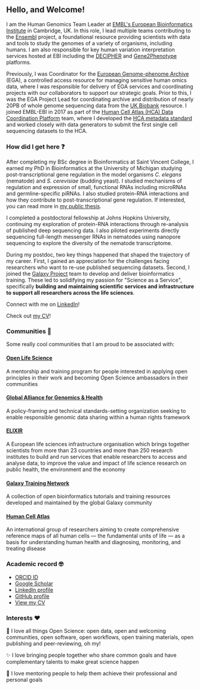 ## Hello, and Welcome!

I am the Human Genomics Team Leader at [EMBL's European Bioinformatics Institute](https://www.ebi.ac.uk/) in Cambridge, UK. In this role, I lead multiple teams contributing to the [Ensembl](https://www.ensembl.org/index.html) project, a foundational resource providing scientists with data and tools to study the genomes of a variety of organisms, including humans. I am also responsible for key human variation interpretation services hosted at EBI including the [DECIPHER](https://www.deciphergenomics.org/) and [Gene2Phenotype](https://www.ebi.ac.uk/gene2phenotype) platforms. 

Previously, I was Coordinator for the [European Genome-phenome Archive](https://ega-archive.org/) (EGA), a controlled access resource for managing sensitive human omics data, where I was responsible for delivery of EGA services and coordinating projects with our collaborators to support our strategic goals. Prior to this, I was the EGA Project Lead for coordinating archive and distribution of nearly 20PB of whole genome sequencing data from the [UK Biobank](https://www.ukbiobank.ac.uk/) resource. I joined EMBL-EBI in 2017 as part of the [Human Cell Atlas (HCA) Data Coordination Platform](https://data.humancellatlas.org/) team, where I developed the [HCA metadata standard](https://data.humancellatlas.org/metadata) and worked closely with data generators to submit the first single cell sequencing datasets to the HCA.

### How did I get here :question:

After completing my BSc degree in Bioinformatics at Saint Vincent College, I earned my PhD in Bioinformatics at the University of Michigan studying post-transcriptional gene regulation in the model organisms _C. elegans_ (nematode) and _S. cerevisiae_ (budding yeast). I studied mechanisms of regulation and expression of small, functional RNAs including microRNAs and germline-specific piRNAs. I also studied protein-RNA interactions and how they contribute to post-transcriptional gene regulation. If interested, you can read more in [my public thesis](https://deepblue.lib.umich.edu/handle/2027.42/111339). 

I completed a postdoctoral fellowship at Johns Hopkins University, continuing my exploration of protein-RNA interactions through re-analysis of published deep sequencing data. I also piloted experiments directly sequencing full-length messenger RNAs in nematodes using nanopore sequencing to explore the diversity of the nematode transcriptome. 

During my postdoc, two key things happened that shaped the trajectory of my career. First, I gained an appreciation for the challenges facing researchers who want to re-use published sequencing datasets. Second, I joined the [Galaxy Project](https://galaxyproject.org/) team to develop and deliver bioinformatics training. These led to solidifying my passion for "Science as a Service", specifically **building and maintaining scientific services and infrastructure to support all researchers across the life sciences**.

Connect with me on [LinkedIn](https://www.linkedin.com/in/mallory-freeberg/)!

Check out [my CV](cv/MFreeberg_CV.pdf)!

### Communities :raised_hands:

Some really cool communities that I am proud to be associated with:

#### [Open Life Science](https://openlifesci.org/)

A mentorship and training program for people interested in applying open principles in their work and becoming Open Science ambassadors in their communities

#### [Global Alliance for Genomics & Health](https://www.ga4gh.org/)

A policy-framing and technical standards-setting organization seeking to enable responsible genomic data sharing within a human rights framework

#### [ELIXIR](https://elixir-europe.org/)

A European life sciences infrastructure organisation which brings together scientists from more than 23 countries and more than 250 research institutes to build and run services that enable researchers to access and analyse data, to improve the value and impact of life science research on public health, the environment and the economy

#### [Galaxy Training Network](https://training.galaxyproject.org/)

A collection of open bioinformatics tutorials and training resources developed and maintained by the global Galaxy community

#### [Human Cell Atlas](https://www.humancellatlas.org/)

An international group of researchers aiming to create comprehensive reference maps of all human cells — the fundamental units of life — as a basis for understanding human health and diagnosing, monitoring, and treating disease

### Academic record :nerd_face:

* [ORCID ID](https://orcid.org/0000-0003-2949-3921)
* [Google Scholar](https://scholar.google.com/citations?user=2LCcJA0AAAAJ)
* [LinkedIn profile](https://www.linkedin.com/in/mallory-freeberg/)
* [GitHub profile](https://github.com/malloryfreeberg)
* [View my CV](cv/MFreeberg_CV.pdf)

### Interests :heart:

:open_hands: I love all things Open Science: open data, open and welcoming communities, open software, open workflows, open training materials, open publishing and peer-reviewing, oh my!

:sparkles: I love bringing people together who share common goals and have complementary talents to make great science happen 

:seedling: I love mentoring people to help them achieve their professional and personal goals
